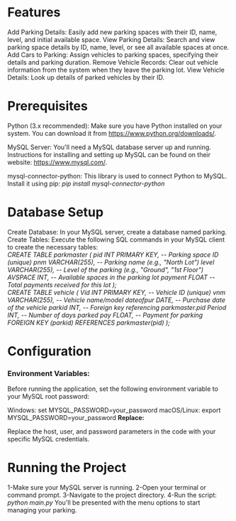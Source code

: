 # **Features**
Add Parking Details: Easily add new parking spaces with their ID, name, level, and initial available space.
View Parking Details: Search and view parking space details by ID, name, level, or see all available spaces at once.
Add Cars to Parking: Assign vehicles to parking spaces, specifying their details and parking duration.
Remove Vehicle Records: Clear out vehicle information from the system when they leave the parking lot.
View Vehicle Details: Look up details of parked vehicles by their ID.
# **Prerequisites**
Python (3.x recommended): Make sure you have Python installed on your system. You can download it from https://www.python.org/downloads/.

MySQL Server: You'll need a MySQL database server up and running.  Instructions for installing and setting up MySQL can be found on their website: https://www.mysql.com/.

mysql-connector-python: This library is used to connect Python to MySQL. Install it using pip:
*pip install mysql-connector-python*
# **Database Setup**
Create Database: In your MySQL server, create a database named parking.
Create Tables: Execute the following SQL commands in your MySQL client to create the necessary tables:<br>
*CREATE TABLE parkmaster (
    pid INT PRIMARY KEY,   -- Parking space ID (unique)
    pnm VARCHAR(255),      -- Parking name (e.g., "North Lot")
    level VARCHAR(255),    -- Level of the parking (e.g., "Ground", "1st Floor")
    AVSPACE INT,           -- Available spaces in the parking lot
    payment FLOAT          -- Total payments received for this lot
);*
<br>
*CREATE TABLE vehicle (
    Vid INT PRIMARY KEY,    -- Vehicle ID (unique)
    vnm VARCHAR(255),      -- Vehicle name/model
    dateofpur DATE,        -- Purchase date of the vehicle
    parkid INT,            -- Foreign key referencing parkmaster.pid
    Period INT,            -- Number of days parked
    pay FLOAT,             -- Payment for parking
    FOREIGN KEY (parkid) REFERENCES parkmaster(pid)
);*<br>
# **Configuration**
### **Environment Variables:**

Before running the application, set the following environment variable to your MySQL root password:

Windows: set MYSQL_PASSWORD=your_password
macOS/Linux: export MYSQL_PASSWORD=your_password
**Replace:**

Replace the host, user, and password parameters in the code with your specific MySQL credentials.
# **Running the Project**
1-Make sure your MySQL server is running.
2-Open your terminal or command prompt.
3-Navigate to the project directory.
4-Run the script:
*python main.py*
You'll be presented with the menu options to start managing your parking.





